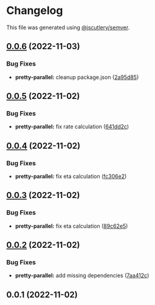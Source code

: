 # Changelog

This file was generated using [@jscutlery/semver](https://github.com/jscutlery/semver).

## [0.0.6](https://github.com/skrtheboss/prettier-tools/compare/pretty-parallel@0.0.5...pretty-parallel@0.0.6) (2022-11-03)

### Bug Fixes

-   **pretty-parallel:** cleanup package.json ([2a95d85](https://github.com/skrtheboss/prettier-tools/commit/2a95d850b3855445e42f59d0369e6ec8757e6c28))

## [0.0.5](https://github.com/skrtheboss/prettier-tools/compare/pretty-parallel@0.0.4...pretty-parallel@0.0.5) (2022-11-02)

### Bug Fixes

-   **pretty-parallel:** fix rate calculation ([641dd2c](https://github.com/skrtheboss/prettier-tools/commit/641dd2cd9093eeba28d657523262c52f2ea85ff2))

## [0.0.4](https://github.com/skrtheboss/prettier-tools/compare/pretty-parallel@0.0.3...pretty-parallel@0.0.4) (2022-11-02)

### Bug Fixes

-   **pretty-parallel:** fix eta calculation ([fc306e2](https://github.com/skrtheboss/prettier-tools/commit/fc306e271e662642a06d35419c81bc4e7bfebd39))

## [0.0.3](https://github.com/skrtheboss/prettier-tools/compare/pretty-parallel@0.0.2...pretty-parallel@0.0.3) (2022-11-02)

### Bug Fixes

-   **pretty-parallel:** fix eta calculation ([89c62e5](https://github.com/skrtheboss/prettier-tools/commit/89c62e5929c88942499bd571ef830b9c8744204e))

## [0.0.2](https://github.com/skrtheboss/prettier-tools/compare/pretty-parallel@0.0.1...pretty-parallel@0.0.2) (2022-11-02)

### Bug Fixes

-   **pretty-parallel:** add missing dependencies ([7aa412c](https://github.com/skrtheboss/prettier-tools/commit/7aa412c4d866c16264ac5e3663be735915e63fc0))

## 0.0.1 (2022-11-02)
